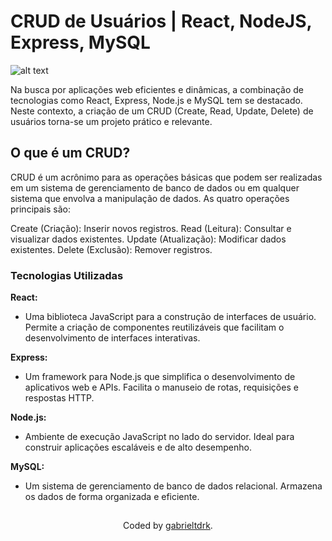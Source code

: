 # CRUD de Usuários | React, NodeJS, Express, MySQL


![alt text](https://img.freepik.com/fotos-gratis/plano-de-fundo-de-programacao-com-pessoa-trabalhando-com-codigos-no-computador_23-2150010125.jpg?w=1380&t=st=1701623286~exp=1701623886~hmac=53a55f98f261f9ed1ca81799a9098c9a3c785ba07a2e81234a41b6d0722385cb)

Na busca por aplicações web eficientes e dinâmicas, a combinação de tecnologias como React, Express, Node.js e MySQL tem se destacado. Neste contexto, a criação de um CRUD (Create, Read, Update, Delete) de usuários torna-se um projeto prático e relevante.

## O que é um CRUD?

CRUD é um acrônimo para as operações básicas que podem ser realizadas em um sistema de gerenciamento de banco de dados ou em qualquer sistema que envolva a manipulação de dados. As quatro operações principais são:

Create (Criação): Inserir novos registros.
Read (Leitura): Consultar e visualizar dados existentes.
Update (Atualização): Modificar dados existentes.
Delete (Exclusão): Remover registros.


### Tecnologias Utilizadas
<b>React:</b>

- Uma biblioteca JavaScript para a construção de interfaces de usuário. Permite a criação de componentes reutilizáveis que facilitam o desenvolvimento de interfaces interativas.

<b>Express:</b>

- Um framework para Node.js que simplifica o desenvolvimento de aplicativos web e APIs. Facilita o manuseio de rotas, requisições e respostas HTTP.

<b>Node.js:</b>

- Ambiente de execução JavaScript no lado do servidor. Ideal para construir aplicações escaláveis e de alto desempenho.

<b>MySQL:</b>

- Um sistema de gerenciamento de banco de dados relacional. Armazena os dados de forma organizada e eficiente.





##
<div align="center">Coded by <a href="https://github.com/gabrieltdrk">gabrieltdrk</a>.</div>

